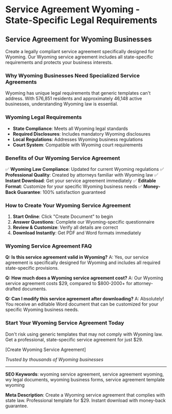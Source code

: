 # Service Agreement Wyoming - State-Specific Legal Requirements

## Service Agreement for Wyoming Businesses

Create a legally compliant service agreement specifically designed for Wyoming. Our Wyoming service agreement includes all state-specific requirements and protects your business interests.

### Why Wyoming Businesses Need Specialized Service Agreements

Wyoming has unique legal requirements that generic templates can't address. With 576,851 residents and approximately 46,148 active businesses, understanding Wyoming law is essential.

### Wyoming Legal Requirements

- **State Compliance**: Meets all Wyoming legal standards
- **Required Disclosures**: Includes mandatory Wyoming disclosures
- **Local Regulations**: Addresses Wyoming business regulations
- **Court System**: Compatible with Wyoming court requirements

### Benefits of Our Wyoming Service Agreement

✅ **Wyoming Law Compliance**: Updated for current Wyoming regulations
✅ **Professional Quality**: Created by attorneys familiar with Wyoming law
✅ **Instant Download**: Get your service agreement immediately
✅ **Editable Format**: Customize for your specific Wyoming business needs
✅ **Money-Back Guarantee**: 100% satisfaction guaranteed

### How to Create Your Wyoming Service Agreement

1. **Start Online**: Click "Create Document" to begin
2. **Answer Questions**: Complete our Wyoming-specific questionnaire
3. **Review & Customize**: Verify all details are correct
4. **Download Instantly**: Get PDF and Word formats immediately

### Wyoming Service Agreement FAQ

**Q: Is this service agreement valid in Wyoming?**
A: Yes, our service agreement is specifically designed for Wyoming and includes all required state-specific provisions.

**Q: How much does a Wyoming service agreement cost?**
A: Our Wyoming service agreement costs $29, compared to $800-2000+ for attorney-drafted documents.

**Q: Can I modify this service agreement after downloading?**
A: Absolutely! You receive an editable Word document that can be customized for your specific Wyoming business needs.

### Start Your Wyoming Service Agreement Today

Don't risk using generic templates that may not comply with Wyoming law. Get a professional, state-specific service agreement for just $29.

[Create Wyoming Service Agreement]

*Trusted by thousands of Wyoming businesses*

---

**SEO Keywords**: wyoming service agreement, service agreement wyoming, wy legal documents, wyoming business forms, service agreement template wyoming

**Meta Description**: Create a Wyoming service agreement that complies with state law. Professional template for $29. Instant download with money-back guarantee.
